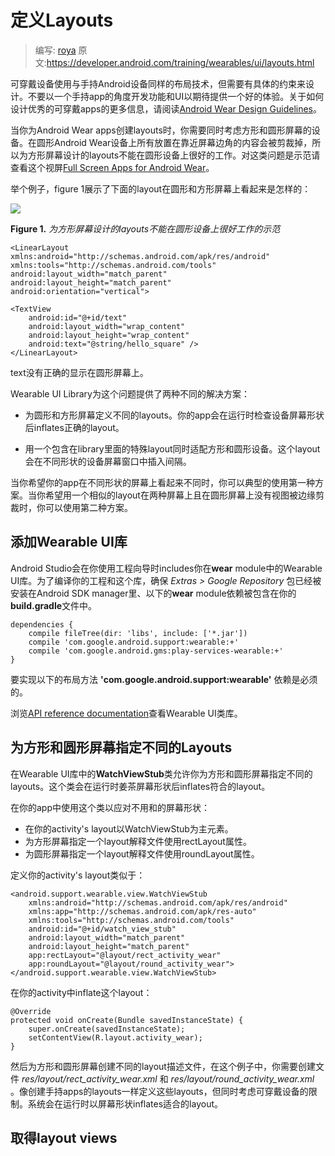 # 定义Layouts

> 编写: [roya](https://github.com/RoyaAoki) 原文:<https://developer.android.com/training/wearables/ui/layouts.html>

<!--Wearables use the same layout techniques as handheld Android devices, but need to be designed with specific constraints. Do not port functionality and the UI from a handheld app and expect a good experience. For more information on how to design great wearable apps, read the Android Wear Design Guidelines.-->
可穿戴设备使用与手持Android设备同样的布局技术，但需要有具体的约束来设计。不要以一个手持app的角度开发功能和UI以期待提供一个好的体验。关于如何设计优秀的可穿戴apps的更多信息，请阅读[Android Wear Design Guidelines](https://developer.android.com/design/wear/index.html)。

<!--When you create layouts for Android Wear apps, you need to account for devices with square and round screens. Any content placed near the corners of the screen may be cropped on round Android Wear devices, so layouts designed for square screens do not work well on round devices. For a demonstration of this type of problem, see the video Full Screen Apps for Android Wear.-->
当你为Android Wear apps创建layouts时，你需要同时考虑方形和圆形屏幕的设备。在圆形Android Wear设备上所有放置在靠近屏幕边角的内容会被剪裁掉，所以为方形屏幕设计的layouts不能在圆形设备上很好的工作。对这类问题是示范请查看这个视屏[Full Screen Apps for Android Wear](https://www.youtube.com/watch?v=naf_WbtFAlY)。

<!--For example, figure 1 shows how the following layout looks on square and round screens:-->
举个例子，figure 1展示了下面的layout在圆形和方形屏幕上看起来是怎样的：

![](https://developer.android.com/wear/images/01_uilib.png)

<!--Figure 1. Demonstration of how a layout designed for square screens does not work well on round screens.-->
**Figure 1.** *为方形屏幕设计的layouts不能在圆形设备上很好工作的示范*

    <LinearLayout xmlns:android="http://schemas.android.com/apk/res/android"
    xmlns:tools="http://schemas.android.com/tools"
    android:layout_width="match_parent"
    android:layout_height="match_parent"
    android:orientation="vertical">

    <TextView
        android:id="@+id/text"
        android:layout_width="wrap_content"
        android:layout_height="wrap_content"
        android:text="@string/hello_square" />
    </LinearLayout>
    
<!--The text does not display correctly on devices with round screens.-->
text没有正确的显示在圆形屏幕上。

<!--The Wearable UI Library provides two different approaches to solve this problem:-->
Wearable UI Library为这个问题提供了两种不同的解决方案：

<!--Define different layouts for square and round devices. Your app detects the shape of the device screen and inflates the correct layout at runtime.-->
* 为圆形和方形屏幕定义不同的layouts。你的app会在运行时检查设备屏幕形状后inflates正确的layout。

<!--Use a special layout included in the library for both square and round devices. This layout applies different window insets depending on the shape of the device screen.-->
* 用一个包含在library里面的特殊layout同时适配方形和圆形设备。这个layout会在不同形状的设备屏幕窗口中插入间隔。

<!--You typically use the first approach when you want your app to look different depending on the shape of the device screen. You use the second approach when you want to use a similar layout on both screen shapes without having views cropped near the edges of round screens.-->
当你希望你的app在不同形状的屏幕上看起来不同时，你可以典型的使用第一种方案。当你希望用一个相似的layout在两种屏幕上且在圆形屏幕上没有视图被边缘剪裁时，你可以使用第二种方案。

<!--Add the Wearable UI Library-->
## 添加Wearable UI库

<!--Android Studio includes the Wearable UI Library on your wear module by default when you use the Project Wizard. To compile your project with this library, ensure that the Extras > Google Repository package is installed in the Android SDK manager and that the following dependency is included in the build.gradle file of your wear module:-->
Android Studio会在你使用工程向导时includes你在**wear** module中的Wearable UI库。为了编译你的工程和这个库，确保 *Extras > Google Repository* 包已经被安装在Android SDK manager里、以下的**wear** module依赖被包含在你的**build.gradle**文件中。

    dependencies {
	    compile fileTree(dir: 'libs', include: ['*.jar'])
	    compile 'com.google.android.support:wearable:+'
	    compile 'com.google.android.gms:play-services-wearable:+'
    }
    
<!--The 'com.google.android.support:wearable' dependency is required to implement the layout techniques shown in the following sections.-->
要实现以下的布局方法 **'com.google.android.support:wearable'** 依赖是必须的。

<!--Browse the API reference documentation for the Wearable UI Library classes.-->
浏览[API reference documentation](https://developer.android.com/reference/android/support/wearable/view/package-summary.html)查看Wearable UI类库。


<!--Specify Different Layouts for Square and Round Screens-->
## 为方形和圆形屏幕指定不同的Layouts

<!--The WatchViewStub class included in the Wearable UI Library lets you specify different layout definitions for square and round screens. This class detects the screen shape at runtime and inflates the corresponding layout.-->
在Wearable UI库中的**WatchViewStub**类允许你为方形和圆形屏幕指定不同的layouts。这个类会在运行时姜茶屏幕形状后inflates符合的layout。

<!--To use this class for handling different screen shapes in your app:-->
在你的app中使用这个类以应对不用和的屏幕形状：

<!--Add WatchViewStub as the main element of your activity's layout.
Specify a layout definition file for square screens with the rectLayout attribute.
Specify a layout definition file for round screens with the roundLayout attribute.-->

* 在你的activity's layout以WatchViewStub为主元素。
* 为方形屏幕指定一个layout解释文件使用rectLayout属性。
* 为圆形屏幕指定一个layout解释文件使用roundLayout属性。

<!--Define your activity's layout as follows:-->
定义你的activity's layout类似于：

	<android.support.wearable.view.WatchViewStub
	    xmlns:android="http://schemas.android.com/apk/res/android"
	    xmlns:app="http://schemas.android.com/apk/res-auto"
	    xmlns:tools="http://schemas.android.com/tools"
	    android:id="@+id/watch_view_stub"
	    android:layout_width="match_parent"
	    android:layout_height="match_parent"
	    app:rectLayout="@layout/rect_activity_wear"
	    app:roundLayout="@layout/round_activity_wear">
	</android.support.wearable.view.WatchViewStub>
	
<!--Inflate this layout in your activity:-->
在你的activity中inflate这个layout：

	@Override
	protected void onCreate(Bundle savedInstanceState) {
	    super.onCreate(savedInstanceState);
	    setContentView(R.layout.activity_wear);
	}
	
<!--Then create different layout definition files for square and round screens. In this example, you need to create the files res/layout/rect_activity_wear.xml and res/layout/round_activity_wear.xml. You define these layouts in the same way that you create layouts for handheld apps, but taking into account the constraints of wearable devices. The system inflates the correct layout at runtime depending on the screen shape.-->

然后为方形和圆形屏幕创建不同的layout描述文件，在这个例子中，你需要创建文件 *res/layout/rect\_activity\_wear.xml* 和 *res/layout/round\_activity\_wear.xml* 。像创建手持apps的layouts一样定义这些layouts，但同时考虑可穿戴设备的限制。系统会在运行时以屏幕形状inflates适合的layout。

<!--Accessing layout views-->
## 取得layout views

<!--The layouts that you specify for square or round screens are not inflated until WatchViewStub detects the shape of the screen, so your app cannot access their views immediately. To access these views, set a listener in your activity to be notified when the shape-specific layout has been inflated:-->
